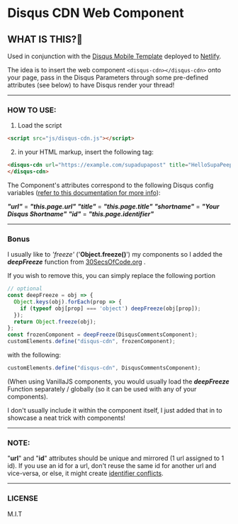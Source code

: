 # Disqus CDN Web Component

## WHAT IS THIS?🤔

Used in conjunction with the [Disqus Mobile Template](https://github.com/disqus/DISQUS-API-Recipes/tree/master/mobile/js) deployed to [Netlify](https://github.com/nassimspace/disquscdn.netlify.app).

The idea is to insert the web component ```<disqus-cdn></disqus-cdn>``` onto your page, pass in the Disqus Parameters through some pre-defined attributes (see below) to have Disqus render your thread!

---
### HOW TO USE:

1. Load the script

```html
<script src="js/disqus-cdn.js"></script>
```
2. in your HTML markup, insert the following tag:

```html
<disqus-cdn url="https://example.com/supadupapost" title="HelloSupaPeeps" shortname="test" id="9876">
</disqus-cdn>
``` 

The Component's attributes correspond to the following Disqus config variables ([refer to this documentation for more info](https://help.disqus.com/en/articles/1717084-javascript-configuration-variables)): 

***"url"*** =  ***"this.page.url"***
***"title"*** =  ***"this.page.title"***
***"shortname"*** =  ***"Your Disqus Shortname"***
***"id"*** =  ***"this.page.identifier"***

---

### Bonus
I usually like to *'freeze'* ('**Object.freeze()**') my components so I added the ***deepFreeze*** function from [30SecsOfCode.org](https://www.30secondsofcode.org/js/s/deep-freeze) .

If you wish to remove this, you can simply replace the following portion 
```js
// optional
const deepFreeze = obj => {
  Object.keys(obj).forEach(prop => {
    if (typeof obj[prop] === 'object') deepFreeze(obj[prop]);
  });
  return Object.freeze(obj);
};
const frozenComponent = deepFreeze(DisqusCommentsComponent);
customElements.define("disqus-cdn", frozenComponent);
```

with the following:

```js
customElements.define("disqus-cdn", DisqusCommentsComponent);
```

(When using VanillaJS components, you would usually load the ***deepFreeze*** Function separately / globally (so it can be used with any of your components). 

I don't usually include it within the component itself, I just added that in to showcase a neat trick with components!

---

### NOTE: 

"**url**" and "**id**" attributes should be unique and mirrored (1 url assigned to 1 id).
If you use an id for a url, don't reuse the same id for another url and vice-versa, or else, 
it might create [identifier conflicts](https://help.disqus.com/en/articles/1717138-why-are-the-same-comments-showing-up-on-multiple-pages).

---

### LICENSE

M.I.T